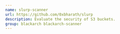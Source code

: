 ```yaml
---
name: slurp-scanner
url: https://github.com/0xbharath/slurp
description: Evaluate the security of S3 buckets.
group: blackarch blackarch-scanner
---
```

